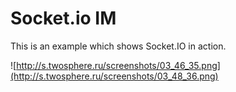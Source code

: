 # Socket.io IM
This is an example which shows Socket.IO in action.

![http://s.twosphere.ru/screenshots/03_46_35.png](http://s.twosphere.ru/screenshots/03_48_36.png)
